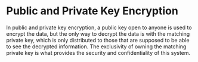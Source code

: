 # Public and Private Key Encryption 

In public and private key encryption, a public key open to anyone is used to encrypt the data, but the only way to decrypt the data is with the matching private key, which is only distributed to those that are supposed to be able to see the decrypted information. The exclusivity of owning the matching private key is what provides the security and confidentiality of this system.
